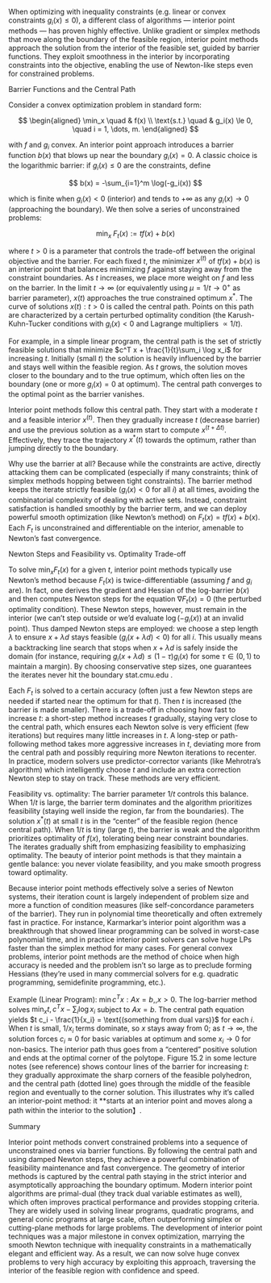 When optimizing with inequality constraints (e.g. linear or convex constraints $g_i(x) \le 0$), a different class of algorithms — interior point methods — has proven highly effective. Unlike gradient or simplex methods that move along the boundary of the feasible region, interior point methods approach the solution from the interior of the feasible set, guided by barrier functions. They exploit smoothness in the interior by incorporating constraints into the objective, enabling the use of Newton-like steps even for constrained problems.

Barrier Functions and the Central Path

Consider a convex optimization problem in standard form:

$$
\begin{aligned}
\min_x \quad & f(x) \\
\text{s.t.} \quad & g_i(x) \le 0, \quad i = 1, \dots, m.
\end{aligned}
$$


with $f$ and $g_i$ convex. An interior point approach introduces a barrier function $b(x)$ that blows up near the boundary $g_i(x)=0$. A classic choice is the logarithmic barrier: if $g_i(x)\le 0$ are the constraints, define

$$
b(x) = -\sum_{i=1}^m \log(-g_i(x))
$$


which is finite when $g_i(x)<0$ (interior) and tends to $+\infty$ as any $g_i(x)\to 0$ (approaching the boundary). We then solve a series of unconstrained problems:

$$
\min_x \; F_t(x) := t f(x) + b(x)
$$


where $t>0$ is a parameter that controls the trade-off between the original objective and the barrier. For each fixed $t$, the minimizer $x^(t)$ of $t f(x)+b(x)$ is an interior point that balances minimizing $f$ against staying away from the constraint boundaries. As $t$ increases, we place more weight on $f$ and less on the barrier. In the limit $t \to \infty$ (or equivalently using $\mu = 1/t \to 0^+$ as barrier parameter), $x(t)$ approaches the true constrained optimum $x^*$. The curve of solutions ${x(t): t>0}$ is called the central path. Points on this path are characterized by a certain perturbed optimality condition (the Karush-Kuhn-Tucker conditions with $g_i(x) < 0$ and Lagrange multipliers $\propto 1/t$).

 

For example, in a simple linear program, the central path is the set of strictly feasible solutions that minimize $c^T x + \frac{1}{t}\sum_i \log x_i$ for increasing $t$. Initially (small $t$) the solution is heavily influenced by the barrier and stays well within the feasible region. As $t$ grows, the solution moves closer to the boundary and to the true optimum, which often lies on the boundary (one or more $g_i(x)=0$ at optimum). The central path converges to the optimal point as the barrier vanishes.

 

Interior point methods follow this central path. They start with a moderate $t$ and a feasible interior $x^(t)$. Then they gradually increase $t$ (decrease barrier) and use the previous solution as a warm start to compute $x^(t+\Delta t)$. Effectively, they trace the trajectory $x^*(t)$ towards the optimum, rather than jumping directly to the boundary.

 

Why use the barrier at all? Because while the constraints are active, directly attacking them can be complicated (especially if many constraints; think of simplex methods hopping between tight constraints). The barrier method keeps the iterate strictly feasible ($g_i(x)<0$ for all $i$) at all times, avoiding the combinatorial complexity of dealing with active sets. Instead, constraint satisfaction is handled smoothly by the barrier term, and we can deploy powerful smooth optimization (like Newton’s method) on $F_t(x) = t f(x)+b(x)$. Each $F_t$ is unconstrained and differentiable on the interior, amenable to Newton’s fast convergence.

Newton Steps and Feasibility vs. Optimality Trade-off

To solve $\min_x F_t(x)$ for a given $t$, interior point methods typically use Newton’s method because $F_t(x)$ is twice-differentiable (assuming $f$ and $g_i$ are). In fact, one derives the gradient and Hessian of the log-barrier $b(x)$ and then computes Newton steps for the equation $\nabla F_t(x)=0$ (the perturbed optimality condition). These Newton steps, however, must remain in the interior (we can’t step outside or we’d evaluate $\log(-g_i(x))$ at an invalid point). Thus damped Newton steps are employed: we choose a step length $\lambda$ to ensure $x+\lambda d$ stays feasible ($g_i(x+\lambda d) < 0$) for all $i$. This usually means a backtracking line search that stops when $x+\lambda d$ is safely inside the domain (for instance, requiring $g_i(x+\lambda d) \le (1-\tau)g_i(x)$ for some $\tau\in(0,1)$ to maintain a margin). By choosing conservative step sizes, one guarantees the iterates never hit the boundary
stat.cmu.edu
.

 

Each $F_t$ is solved to a certain accuracy (often just a few Newton steps are needed if started near the optimum for that $t$). Then $t$ is increased (the barrier is made smaller). There is a trade-off in choosing how fast to increase $t$: a short-step method increases $t$ gradually, staying very close to the central path, which ensures each Newton solve is very efficient (few iterations) but requires many little increases in $t$. A long-step or path-following method takes more aggressive increases in $t$, deviating more from the central path and possibly requiring more Newton iterations to recenter. In practice, modern solvers use predictor-corrector variants (like Mehrotra’s algorithm) which intelligently choose $t$ and include an extra correction Newton step to stay on track. These methods are very efficient.

 

Feasibility vs. optimality: The barrier parameter $1/t$ controls this balance. When $1/t$ is large, the barrier term dominates and the algorithm prioritizes feasibility (staying well inside the region, far from the boundaries). The solution $x^*(t)$ at small $t$ is in the “center” of the feasible region (hence central path). When $1/t$ is tiny (large $t$), the barrier is weak and the algorithm prioritizes optimality of $f(x)$, tolerating being near constraint boundaries. The iterates gradually shift from emphasizing feasibility to emphasizing optimality. The beauty of interior point methods is that they maintain a gentle balance: you never violate feasibility, and you make smooth progress toward optimality.

 

Because interior point methods effectively solve a series of Newton systems, their iteration count is largely independent of problem size and more a function of condition measures (like self-concordance parameters of the barrier). They run in polynomial time theoretically and often extremely fast in practice. For instance, Karmarkar’s interior point algorithm was a breakthrough that showed linear programming can be solved in worst-case polynomial time, and in practice interior point solvers can solve huge LPs faster than the simplex method for many cases. For general convex problems, interior point methods are the method of choice when high accuracy is needed and the problem isn’t so large as to preclude forming Hessians (they’re used in many commercial solvers for e.g. quadratic programming, semidefinite programming, etc.).

 

Example (Linear Program): $\min{c^T x : Ax=b,, x>0}$. The log-barrier method solves $\min_x t,c^T x - \sum_i \log x_i$ subject to $Ax=b$. The central path equation yields $t c_i - \frac{1}{x_i} = \text{(something from dual vars)}$ for each $i$. When $t$ is small, $1/x_i$ terms dominate, so $x$ stays away from 0; as $t\to \infty$, the solution forces $c_i \approx 0$ for basic variables at optimum and some $x_i \to 0$ for non-basics. The interior path thus goes from a “centered” positive solution and ends at the optimal corner of the polytope. Figure 15.2 in some lecture notes (see reference) shows contour lines of the barrier for increasing $t$: they gradually approximate the sharp corners of the feasible polyhedron, and the central path (dotted line) goes through the middle of the feasible region and eventually to the corner solution. This illustrates why it’s called an interior-point method: it **starts at an interior point and moves along a path within the interior to the solution】.

Summary

Interior point methods convert constrained problems into a sequence of unconstrained ones via barrier functions. By following the central path and using damped Newton steps, they achieve a powerful combination of feasibility maintenance and fast convergence. The geometry of interior methods is captured by the central path staying in the strict interior and asymptotically approaching the boundary optimum. Modern interior point algorithms are primal-dual (they track dual variable estimates as well), which often improves practical performance and provides stopping criteria. They are widely used in solving linear programs, quadratic programs, and general conic programs at large scale, often outperforming simplex or cutting-plane methods for large problems. The development of interior point techniques was a major milestone in convex optimization, marrying the smooth Newton technique with inequality constraints in a mathematically elegant and efficient way. As a result, we can now solve huge convex problems to very high accuracy by exploiting this approach, traversing the interior of the feasible region with confidence and speed.